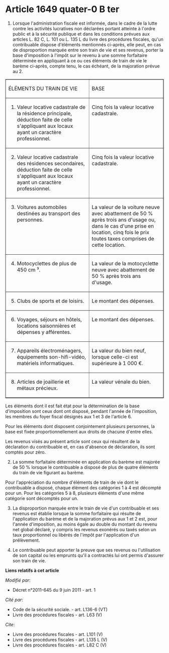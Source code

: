# Article 1649 quater-0 B ter

1. Lorsque l'administration fiscale est informée, dans le cadre de la lutte contre les activités lucratives non déclarées
portant atteinte à l'ordre public et à la sécurité publique et dans les conditions prévues aux articles L. 82 C, 
L. 101 ou L. 135 L du livre des procédures fiscales, qu'un contribuable dispose d'éléments mentionnés ci-après, elle peut, en
cas de disproportion marquée entre son train de vie et ses revenus, porter la base d'imposition à l'impôt sur le revenu à une
somme forfaitaire déterminée en appliquant à ce ou ces éléments de train de vie le barème ci-après, compte tenu, le cas
échéant, de la majoration prévue au 2. 

<table width="750" align="center" border="1">
  <tbody>
    <tr>
      <td align="left" valign="top">

ÉLÉMENTS DU TRAIN DE VIE 

</td>
      <td align="left" valign="top">

BASE 

</td>
    </tr>
    <tr>
      <td valign="top" align="left">

1. Valeur locative cadastrale de la résidence principale, déduction faite de celle s'appliquant aux locaux ayant un caractère
professionnel. </td>
      <td valign="top" align="left">

Cinq fois la valeur locative cadastrale. </td>
    </tr>
    <tr>
      <td valign="top" align="left">

2. Valeur locative cadastrale des résidences secondaires, déduction faite de celle s'appliquant aux locaux ayant un caractère
professionnel. </td>
      <td valign="top" align="left">

Cinq fois la valeur locative cadastrale. </td>
    </tr>
    <tr>
      <td align="left" valign="top">

3. Voitures automobiles destinées au transport des personnes. </td>
      <td valign="top" align="left">

La valeur de la voiture neuve avec abattement de 50 % après trois ans d'usage ou, dans le cas d'une prise en location, cinq
fois le prix toutes taxes comprises de cette location. </td>
    </tr>
    <tr>
      <td align="left" valign="top">

4. Motocyclettes de plus de 450 cm ³. </td>
      <td valign="top" align="left">

La valeur de la motocyclette neuve avec abattement de 50 % après trois ans d'usage. </td>
    </tr>
    <tr>
      <td valign="top" align="left">

5. Clubs de sports et de loisirs. </td>
      <td valign="top" align="left">

Le montant des dépenses. </td>
    </tr>
    <tr>
      <td align="left" valign="top">

6. Voyages, séjours en hôtels, locations saisonnières et dépenses y afférentes. </td>
      <td valign="top" align="left">

Le montant des dépenses. </td>
    </tr>
    <tr>
      <td valign="top" align="left">

7. Appareils électroménagers, équipements son-hifi-vidéo, matériels informatiques. </td>
      <td valign="top" align="left">

La valeur du bien neuf, lorsque celle-ci est supérieure à 1 000 €. </td>
    </tr>
    <tr>
      <td align="left" valign="top">

8. Articles de joaillerie et métaux précieux. </td>
      <td align="left" valign="top">

La valeur vénale du bien. </td>
    </tr>
  </tbody>
</table>

Les éléments dont il est fait état pour la détermination de la base d'imposition sont ceux dont ont disposé, pendant l'année
de l'imposition, les membres du foyer fiscal désignés aux 1 et 3 de l'article 6. 

Pour les éléments dont disposent conjointement plusieurs personnes, la base est fixée proportionnellement aux droits de
chacune d'entre elles. 

Les revenus visés au présent article sont ceux qui résultent de la déclaration du contribuable et, en cas d'absence de
déclaration, ils sont comptés pour zéro. 

2. La somme forfaitaire déterminée en application du barème est majorée de 50 % lorsque le contribuable a disposé de plus de
quatre éléments du train de vie figurant au barème. 

Pour l'appréciation du nombre d'éléments de train de vie dont le contribuable a disposé, chaque élément des catégories 1 à 4
est décompté pour un. Pour les catégories 5 à 8, plusieurs éléments d'une même catégorie sont décomptés pour un. 

3. La disproportion marquée entre le train de vie d'un contribuable et ses revenus est établie lorsque la somme forfaitaire
qui résulte de l'application du barème et de la majoration prévus aux 1 et 2 est, pour l'année d'imposition, au moins égale
au double du montant du revenu net global déclaré, y compris les revenus exonérés ou taxés selon un taux proportionnel ou
libérés de l'impôt par l'application d'un prélèvement. 

4. Le contribuable peut apporter la preuve que ses revenus ou l'utilisation de son capital ou les emprunts qu'il a contractés
lui ont permis d'assurer son train de vie.

**Liens relatifs à cet article**

_Modifié par_:

  - Décret n°2011-645 du 9 juin 2011 - art. 1

_Cité par_:

  - Code de la sécurité sociale. - art. L136-6 (VT)
  - Livre des procédures fiscales - art. L63 (V)

_Cite_:

  - Livre des procédures fiscales - art. L101 (V)
  - Livre des procédures fiscales - art. L135 L (V)
  - Livre des procédures fiscales - art. L82 C (V)
